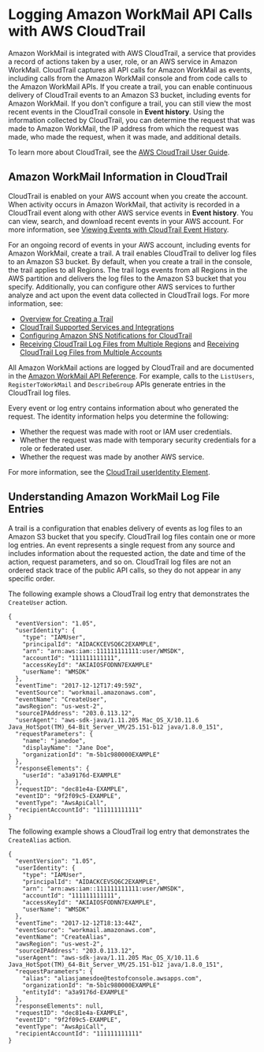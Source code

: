 # Logging Amazon WorkMail API Calls with AWS CloudTrail<a name="logging-using-cloudtrail"></a>

Amazon WorkMail is integrated with AWS CloudTrail, a service that provides a record of actions taken by a user, role, or an AWS service in Amazon WorkMail\. CloudTrail captures all API calls for Amazon WorkMail as events, including calls from the Amazon WorkMail console and from code calls to the Amazon WorkMail APIs\. If you create a trail, you can enable continuous delivery of CloudTrail events to an Amazon S3 bucket, including events for Amazon WorkMail\. If you don't configure a trail, you can still view the most recent events in the CloudTrail console in **Event history**\. Using the information collected by CloudTrail, you can determine the request that was made to Amazon WorkMail, the IP address from which the request was made, who made the request, when it was made, and additional details\. 

To learn more about CloudTrail, see the [AWS CloudTrail User Guide](https://docs.aws.amazon.com/awscloudtrail/latest/userguide/)\.

## Amazon WorkMail Information in CloudTrail<a name="service-name-info-in-cloudtrail"></a>

CloudTrail is enabled on your AWS account when you create the account\. When activity occurs in Amazon WorkMail, that activity is recorded in a CloudTrail event along with other AWS service events in **Event history**\. You can view, search, and download recent events in your AWS account\. For more information, see [Viewing Events with CloudTrail Event History](https://docs.aws.amazon.com/awscloudtrail/latest/userguide/view-cloudtrail-events.html)\. 

For an ongoing record of events in your AWS account, including events for Amazon WorkMail, create a trail\. A trail enables CloudTrail to deliver log files to an Amazon S3 bucket\. By default, when you create a trail in the console, the trail applies to all Regions\. The trail logs events from all Regions in the AWS partition and delivers the log files to the Amazon S3 bucket that you specify\. Additionally, you can configure other AWS services to further analyze and act upon the event data collected in CloudTrail logs\. For more information, see: 
+ [Overview for Creating a Trail](https://docs.aws.amazon.com/awscloudtrail/latest/userguide/cloudtrail-create-and-update-a-trail.html)
+ [CloudTrail Supported Services and Integrations](https://docs.aws.amazon.com/awscloudtrail/latest/userguide/cloudtrail-aws-service-specific-topics.html#cloudtrail-aws-service-specific-topics-integrations)
+ [Configuring Amazon SNS Notifications for CloudTrail](https://docs.aws.amazon.com/awscloudtrail/latest/userguide/getting_notifications_top_level.html)
+ [Receiving CloudTrail Log Files from Multiple Regions](https://docs.aws.amazon.com/awscloudtrail/latest/userguide/receive-cloudtrail-log-files-from-multiple-regions.html) and [Receiving CloudTrail Log Files from Multiple Accounts](https://docs.aws.amazon.com/awscloudtrail/latest/userguide/cloudtrail-receive-logs-from-multiple-accounts.html)

All Amazon WorkMail actions are logged by CloudTrail and are documented in the [Amazon WorkMail API Reference](https://docs.aws.amazon.com/workmail/latest/APIReference/Welcome.html)\. For example, calls to the `ListUsers`, `RegisterToWorkMail` and `DescribeGroup` APIs generate entries in the CloudTrail log files\. 

Every event or log entry contains information about who generated the request\. The identity information helps you determine the following: 
+ Whether the request was made with root or IAM user credentials\.
+ Whether the request was made with temporary security credentials for a role or federated user\.
+ Whether the request was made by another AWS service\.

For more information, see the [CloudTrail userIdentity Element](https://docs.aws.amazon.com/awscloudtrail/latest/userguide/cloudtrail-event-reference-user-identity.html)\.

## Understanding Amazon WorkMail Log File Entries<a name="understanding-service-name-entries"></a>

A trail is a configuration that enables delivery of events as log files to an Amazon S3 bucket that you specify\. CloudTrail log files contain one or more log entries\. An event represents a single request from any source and includes information about the requested action, the date and time of the action, request parameters, and so on\. CloudTrail log files are not an ordered stack trace of the public API calls, so they do not appear in any specific order\. 

The following example shows a CloudTrail log entry that demonstrates the `CreateUser` action\.

```
{
  "eventVersion": "1.05",
  "userIdentity": {
    "type": "IAMUser",
    "principalId": "AIDACKCEVSQ6C2EXAMPLE",
    "arn": "arn:aws:iam::111111111111:user/WMSDK",
    "accountId": "111111111111",
    "accessKeyId": "AKIAIOSFODNN7EXAMPLE"
    "userName": "WMSDK"
  },
  "eventTime": "2017-12-12T17:49:59Z",
  "eventSource": "workmail.amazonaws.com",
  "eventName": "CreateUser",
  "awsRegion": "us-west-2",
  "sourceIPAddress": "203.0.113.12",
  "userAgent": "aws-sdk-java/1.11.205 Mac_OS_X/10.11.6 Java_HotSpot(TM)_64-Bit_Server_VM/25.151-b12 java/1.8.0_151",
  "requestParameters": {
    "name": "janedoe",
    "displayName": "Jane Doe",
    "organizationId": "m-5b1c980000EXAMPLE"
  },
  "responseElements": {
    "userId": "a3a9176d-EXAMPLE"
  },
  "requestID": "dec81e4a-EXAMPLE",
  "eventID": "9f2f09c5-EXAMPLE",
  "eventType": "AwsApiCall",
  "recipientAccountId": "111111111111"
}
```

The following example shows a CloudTrail log entry that demonstrates the `CreateAlias` action\.

```
{
  "eventVersion": "1.05",
  "userIdentity": {
    "type": "IAMUser",
    "principalId": "AIDACKCEVSQ6C2EXAMPLE",
    "arn": "arn:aws:iam::111111111111:user/WMSDK",
    "accountId": "111111111111",
    "accessKeyId": "AKIAIOSFODNN7EXAMPLE",
    "userName": "WMSDK"
  },
  "eventTime": "2017-12-12T18:13:44Z",
  "eventSource": "workmail.amazonaws.com",
  "eventName": "CreateAlias",
  "awsRegion": "us-west-2",
  "sourceIPAddress": "203.0.113.12",
  "userAgent": "aws-sdk-java/1.11.205 Mac_OS_X/10.11.6 Java_HotSpot(TM)_64-Bit_Server_VM/25.151-b12 java/1.8.0_151",
  "requestParameters": {
    "alias": "aliasjamesdoe@testofconsole.awsapps.com",
    "organizationId": "m-5b1c980000EXAMPLE"
    "entityId": "a3a9176d-EXAMPLE"
  },
  "responseElements": null,
  "requestID": "dec81e4a-EXAMPLE",
  "eventID": "9f2f09c5-EXAMPLE",
  "eventType": "AwsApiCall",
  "recipientAccountId": "111111111111"
}
```